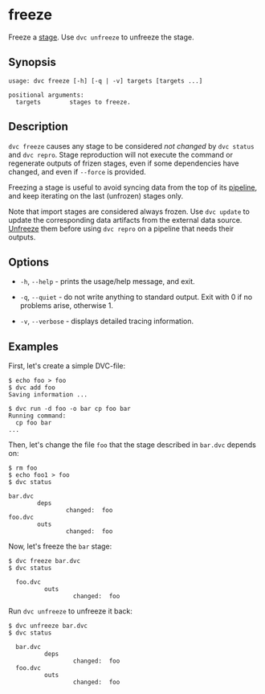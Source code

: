 # freeze

Freeze a [stage](/doc/command-reference/run). Use `dvc unfreeze` to unfreeze the
stage.

## Synopsis

```usage
usage: dvc freeze [-h] [-q | -v] targets [targets ...]

positional arguments:
  targets        stages to freeze.
```

## Description

`dvc freeze` causes any stage to be considered _not changed_ by `dvc status` and
`dvc repro`. Stage reproduction will not execute the command or regenerate
<abbr>outputs</abbr> of frizen stages, even if some dependencies have changed,
and even if `--force` is provided.

Freezing a stage is useful to avoid syncing data from the top of its
[pipeline](/doc/command-reference/pipeline), and keep iterating on the last
(unfrozen) stages only.

Note that <abbr>import stages</abbr> are considered always frozen. Use
`dvc update` to update the corresponding <abbr>data artifacts</abbr> from the
external data source. [Unfreeze](/doc/command-reference/unfreeze) them before
using `dvc repro` on a pipeline that needs their outputs.

## Options

- `-h`, `--help` - prints the usage/help message, and exit.

- `-q`, `--quiet` - do not write anything to standard output. Exit with 0 if no
  problems arise, otherwise 1.

- `-v`, `--verbose` - displays detailed tracing information.

## Examples

First, let's create a simple DVC-file:

```dvc
$ echo foo > foo
$ dvc add foo
Saving information ...

$ dvc run -d foo -o bar cp foo bar
Running command:
  cp foo bar
...
```

Then, let's change the file `foo` that the stage described in `bar.dvc` depends
on:

```dvc
$ rm foo
$ echo foo1 > foo
$ dvc status

bar.dvc
        deps
                changed:  foo
foo.dvc
        outs
                changed:  foo
```

Now, let's freeze the `bar` stage:

```dvc
$ dvc freeze bar.dvc
$ dvc status

  foo.dvc
          outs
                  changed:  foo
```

Run `dvc unfreeze` to unfreeze it back:

```dvc
$ dvc unfreeze bar.dvc
$ dvc status

  bar.dvc
          deps
                  changed:  foo
  foo.dvc
          outs
                  changed:  foo
```
